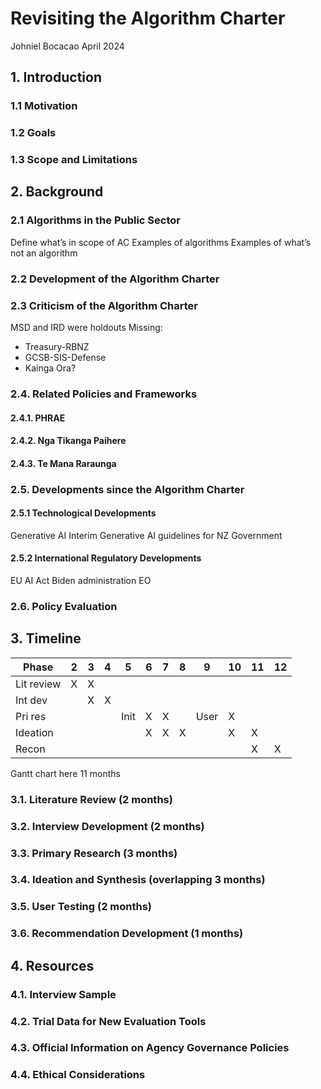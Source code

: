 # Revisiting the Algorithm Charter
Johniel Bocacao
April 2024

## 1. Introduction

### 1.1 Motivation

### 1.2 Goals

### 1.3 Scope and Limitations

## 2. Background

### 2.1 Algorithms in the Public Sector
Define what’s in scope of AC
Examples of algorithms
Examples of what’s not an algorithm
### 2.2 Development of the Algorithm Charter
### 2.3 Criticism of the Algorithm Charter
MSD and IRD were holdouts
Missing:
- Treasury-RBNZ
- GCSB-SIS-Defense
- Kainga Ora?
### 2.4. Related Policies and Frameworks
#### 2.4.1. PHRAE
#### 2.4.2. Nga Tikanga Paihere
#### 2.4.3. Te Mana Raraunga
### 2.5. Developments since the Algorithm Charter
#### 2.5.1 Technological Developments
Generative AI
Interim Generative AI guidelines for NZ Government
#### 2.5.2 International Regulatory Developments
EU AI Act
Biden administration EO
### 2.6. Policy Evaluation
## 3. Timeline

| Phase      | 2   | 3   | 4   | 5    | 6   | 7   | 8   | 9    | 10  | 11  | 12  |
| ---------- | --- | --- | --- | ---- | --- | --- | --- | ---- | --- | --- | --- |
| Lit review | X   | X   |     |      |     |     |     |      |     |     |     |
| Int dev    |     | X   | X   |      |     |     |     |      |     |     |     |
| Pri res    |     |     |     | Init | X   | X   |     | User | X   |     |     |
| Ideation   |     |     |     |      | X   | X   | X   |      | X   | X   |     |
| Recon      |     |     |     |      |     |     |     |      |     | X   | X   |

Gantt chart here 11 months
### 3.1. Literature Review (2 months)
### 3.2. Interview Development (2 months)
### 3.3. Primary Research (3 months)
### 3.4. Ideation and Synthesis (overlapping 3 months)
### 3.5. User Testing (2 months)
### 3.6. Recommendation Development (1 months)
## 4. Resources
### 4.1. Interview Sample
### 4.2. Trial Data for New Evaluation Tools
### 4.3. Official Information on Agency Governance Policies
### 4.4. Ethical Considerations